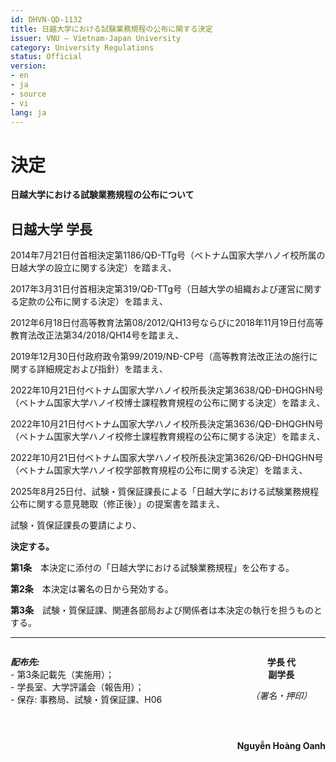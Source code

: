 ```yaml
---
id: DHVN-QD-1132
title: 日越大学における試験業務規程の公布に関する決定
issuer: VNU – Vietnam-Japan University
category: University Regulations
status: Official
version:
- en
- ja
- source
- vi
lang: ja
---
```

# 決定
**日越大学における試験業務規程の公布について**

## 日越大学 学長

2014年7月21日付首相決定第1186/QĐ-TTg号（ベトナム国家大学ハノイ校所属の日越大学の設立に関する決定）を踏まえ、

2017年3月31日付首相決定第319/QĐ-TTg号（日越大学の組織および運営に関する定款の公布に関する決定）を踏まえ、

2012年6月18日付高等教育法第08/2012/QH13号ならびに2018年11月19日付高等教育法改正法第34/2018/QH14号を踏まえ、

2019年12月30日付政府政令第99/2019/NĐ-CP号（高等教育法改正法の施行に関する詳細規定および指針）を踏まえ、

2022年10月21日付ベトナム国家大学ハノイ校所長決定第3638/QĐ-ĐHQGHN号（ベトナム国家大学ハノイ校博士課程教育規程の公布に関する決定）を踏まえ、

2022年10月21日付ベトナム国家大学ハノイ校所長決定第3636/QĐ-ĐHQGHN号（ベトナム国家大学ハノイ校修士課程教育規程の公布に関する決定）を踏まえ、

2022年10月21日付ベトナム国家大学ハノイ校所長決定第3626/QĐ-ĐHQGHN号（ベトナム国家大学ハノイ校学部教育規程の公布に関する決定）を踏まえ、

2025年8月25日付、試験・質保証課長による「日越大学における試験業務規程公布に関する意見聴取（修正後）」の提案書を踏まえ、

試験・質保証課長の要請により、

**決定する。**

**第1条**　本決定に添付の「日越大学における試験業務規程」を公布する。

**第2条**　本決定は署名の日から発効する。

**第3条**　試験・質保証課、関連各部局および関係者は本決定の執行を担うものとする。

***
<div style="display: flex; justify-content: space-between;">
  <div>
    <p>
      <strong><em>配布先:</em></strong><br>
      - 第3条記載先（実施用）；<br>
      - 学長室、大学評議会（報告用）；<br>
      - 保存: 事務局、試験・質保証課、H06
    </p>
  </div>
  <div style="text-align: center;">
    <p>
      <strong>学長 代<br>
      副学長</strong>
    </p>
    <p>
      <em>（署名・押印）</em>
    </p>
    <br>
    <br>
    <p>
      <strong>Nguyễn Hoàng Oanh</strong>
    </p>
  </div>
</div>